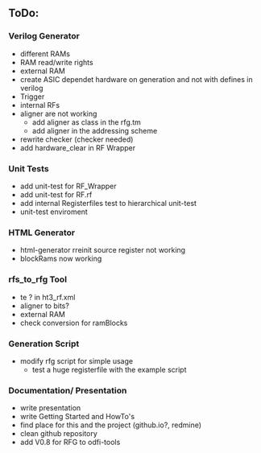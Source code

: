 ## ToDo:



### Verilog Generator 

- different RAMs
- RAM read/write rights
- external RAM
- create ASIC dependet hardware on generation and not with defines in verilog
- Trigger
- internal RFs
- aligner are not working
	- add aligner as class in the rfg.tm
	- add aligner in the addressing scheme
- rewrite checker (checker needed)
- add hardware_clear in RF Wrapper

### Unit Tests 

- add unit-test for RF_Wrapper
- add unit-test for RF.rf
- add internal Registerfiles test to hierarchical unit-test
- unit-test enviroment

### HTML Generator 

- html-generator rreinit source register not working 
- blockRams now working

### rfs_to_rfg Tool 

- te ? in ht3_rf.xml
- aligner to bits?
- external RAM 
- check conversion for ramBlocks

### Generation Script 

- modify rfg script for simple usage
	- test a huge registerfile with the example script

### Documentation/ Presentation

- write presentation
- write Getting Started and HowTo's
- find place for this and the project (github.io?, redmine) 
- clean github repository
- add V0.8 for RFG to odfi-tools